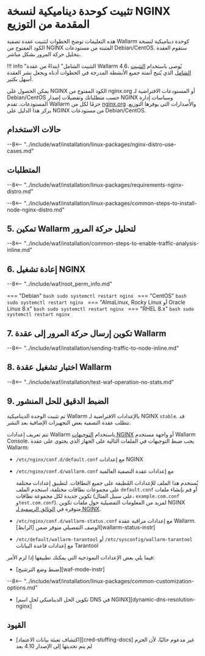 [link-wallarm-health-check]:        ../../../../admin-en/uat-checklist-en.md

# تثبيت كوحدة ديناميكية لنسخة NGINX المقدمة من التوزيع

هذه التعليمات توضح الخطوات لتثبيت عقدة تصفية Wallarm كوحدة ديناميكية لنسخة الكود المفتوح من NGINX المثبتة من مستودعات Debian/CentOS. ستقوم العقدة بتحليل حركة المرور بشكل مباشر.

!!! info "التثبيت الشامل"
    ابتداءً من عقدة Wallarm 4.6، يُوصى باستخدام [التثبيت الشامل](all-in-one.md) الذي يُتيح أتمتة جميع الأنشطة المدرجة في الخطوات أدناه ويجعل نشر العقدة أسهل بكثير.

يمكن الحصول على NGINX الكود المفتوح من nginx.org أو المستودعات الافتراضية لـ Debian/CentOS حسب متطلباتك وتفضيلات إصدار NGINX وسياسات إدارة المستودعات. تقدم Wallarm حزمًا لكل من [nginx.org](individual-packages-nginx-stable.md) والأٌصدارات التي يوفرها التوزيع. يركز هذا الدليل على NGINX من مستودعات Debian/CentOS.

## حالات الاستخدام

--8<-- "../include/waf/installation/linux-packages/nginx-distro-use-cases.md"

## المتطلبات

--8<-- "../include/waf/installation/linux-packages/requirements-nginx-distro.md"

--8<-- "../include/waf/installation/linux-packages/common-steps-to-install-node-nginx-distro.md"

## 5. تمكين Wallarm لتحليل حركة المرور

--8<-- "../include/waf/installation/common-steps-to-enable-traffic-analysis-inline.md"

## 6. إعادة تشغيل NGINX

--8<-- "../include/waf/root_perm_info.md"

=== "Debian"
    ```bash
    sudo systemctl restart nginx
    ```
=== "CentOS"
    ```bash
    sudo systemctl restart nginx
    ```
=== "AlmaLinux, Rocky Linux أو Oracle Linux 8.x"
    ```bash
    sudo systemctl restart nginx
    ```
=== "RHEL 8.x"
    ```bash
    sudo systemctl restart nginx
    ```

## 7. تكوين إرسال حركة المرور إلى عقدة Wallarm

--8<-- "../include/waf/installation/sending-traffic-to-node-inline.md"

## 8. اختبار تشغيل عقدة Wallarm

--8<-- "../include/waf/installation/test-waf-operation-no-stats.md"

## 9. الضبط الدقيق للحل المنشور

تم تثبيت الوحدة الديناميكية Wallarm بالإعدادات الافتراضية لـ NGINX `stable`. قد تتطلب عقدة التصفية بعض التجهيزات الإضافية بعد النشر.

تتم تعريف إعدادات Wallarm باستخدام [التوجيهات NGINX](../../../../admin-en/configure-parameters-en.md) أو واجهة مستخدم Wallarm Console. يجب ضبط التوجيهات في الملفات التالية على الجهاز الذي يحتوي على عقدة Wallarm:

* `/etc/nginx/conf.d/default.conf` مع إعدادات NGINX
* `/etc/nginx/conf.d/wallarm.conf` مع إعدادات عقدة التصفية العالمية

    يُستخدم هذا الملف للإعدادات المُطبقة على جميع النطاقات. لتطبيق إعدادات مختلفة على مجموعات نطاقات مختلفة، استخدم الملف `default.conf` أو قم بإنشاء ملفات تكوين جديدة لكل مجموعة نطاقات (على سبيل المثال، `example.com.conf` و`test.com.conf`). لمزيد من المعلومات التفصيلية حول ملفات تكوين NGINX متوفرة في [الوثائق الرسمية لـ NGINX](https://nginx.org/en/docs/beginners_guide.html).
* `/etc/nginx/conf.d/wallarm-status.conf` مع إعدادات مراقبة عقدة Wallarm. الوصف التفصيلي متوفر ضمن [الرابط][wallarm-status-instr]
* `/etc/default/wallarm-tarantool` أو `/etc/sysconfig/wallarm-tarantool` مع إعدادات قاعدة البيانات Tarantool

فيما يلي بعض الإعدادات النموذجية التي يمكنك تطبيقها إذا لزم الأمر:

* [ضبط وضع الترشيح][waf-mode-instr]

--8<-- "../include/waf/installation/linux-packages/common-customization-options.md"

* [تكوين الحل الديناميكي لحل اسم DNS في NGINX][dynamic-dns-resolution-nginx]

## القيود

* [اكتشاف تعبئة بيانات الاعتماد][cred-stuffing-docs] غير مدعوم حاليًا، لأن الحزم لم يتم تحديثها إلى الإصدار 4.10 بعد